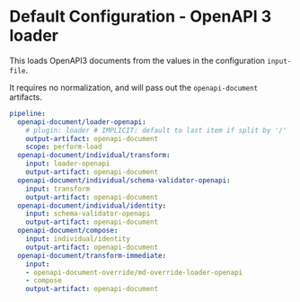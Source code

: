 # Default Configuration - OpenAPI 3 loader

This loads OpenAPI3 documents from the values in the configuration `input-file`.

It requires no normalization, and will pass out the `openapi-document` artifacts.


``` yaml
pipeline:
  openapi-document/loader-openapi:
    # plugin: loader # IMPLICIT: default to last item if split by '/'
    output-artifact: openapi-document
    scope: perform-load
  openapi-document/individual/transform:
    input: loader-openapi
    output-artifact: openapi-document
  openapi-document/individual/schema-validator-openapi:
    input: transform
    output-artifact: openapi-document
  openapi-document/individual/identity:
    input: schema-validator-openapi
    output-artifact: openapi-document
  openapi-document/compose:
    input: individual/identity
    output-artifact: openapi-document
  openapi-document/transform-immediate:
    input:
    - openapi-document-override/md-override-loader-openapi
    - compose
    output-artifact: openapi-document
```

